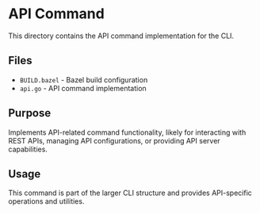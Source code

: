 # API Command

This directory contains the API command implementation for the CLI.

## Files

- `BUILD.bazel` - Bazel build configuration
- `api.go` - API command implementation

## Purpose

Implements API-related command functionality, likely for interacting with REST APIs, managing API configurations, or providing API server capabilities.

## Usage

This command is part of the larger CLI structure and provides API-specific operations and utilities.